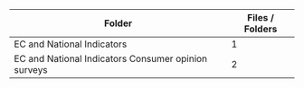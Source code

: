 | Folder                                              |   Files / Folders |
|-----------------------------------------------------|-------------------|
| EC and National Indicators                          |                 1 |
| EC and National Indicators Consumer opinion surveys |                 2 |
